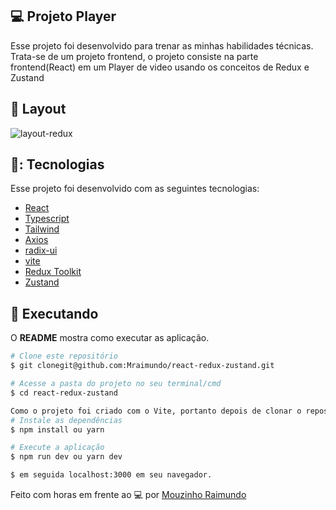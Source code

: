 ## 💻 Projeto Player

Esse projeto foi desenvolvido para trenar as minhas habilidades técnicas. Trata-se de um projeto frontend, o projeto consiste na parte frontend(React) em um Player de video usando os conceitos de Redux e Zustand
  

## 🎨 Layout

![layout-redux](https://github.com/Mraimundo/DT-Money/assets/53385345/b410ebb3-35c0-4de2-a7a1-0884a1d84049)


## 🥉: Tecnologias

Esse projeto foi desenvolvido com as seguintes tecnologias:

- [React](https://legacy.reactjs.org/docs/getting-started.html)
- [Typescript](https://www.typescriptlang.org/docs/)
- [Tailwind](https://tailwindcss.com/docs/installation)
- [Axios](https://axios-http.com/docs/intro)
- [radix-ui](https://www.radix-ui.com/docs/primitives/overview/introduction)
- [vite](https://vitejs.dev/guide/)
- [Redux Toolkit](https://redux-toolkit.js.org/introduction/getting-started)
- [Zustand](https://docs.pmnd.rs/zustand/getting-started/introduction)
  
  
## :notebook: Executando

O **README** mostra como executar as aplicação.

```bash
# Clone este repositório
$ git clonegit@github.com:Mraimundo/react-redux-zustand.git

# Acesse a pasta do projeto no seu terminal/cmd
$ cd react-redux-zustand

Como o projeto foi criado com o Vite, portanto depois de clonar o repositório digite em seu terminal:
# Instale as dependências
$ npm install ou yarn

# Execute a aplicação
$ npm run dev ou yarn dev

$ em seguida localhost:3000 em seu navegador.

```

Feito com horas em frente ao :computer: por [Mouzinho Raimundo](https://www.linkedin.com/in/mouzinho-raimundo/)
